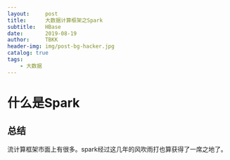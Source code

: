 ```yaml
---
layout:     post
title:      大数据计算框架之Spark
subtitle:   HBase
date:       2019-08-19
author:     TBKK
header-img: img/post-bg-hacker.jpg
catalog: true
tags:
    - 大数据
---
```



# 什么是Spark


## 总结
流计算框架市面上有很多。spark经过这几年的风吹雨打也算获得了一席之地了。 

